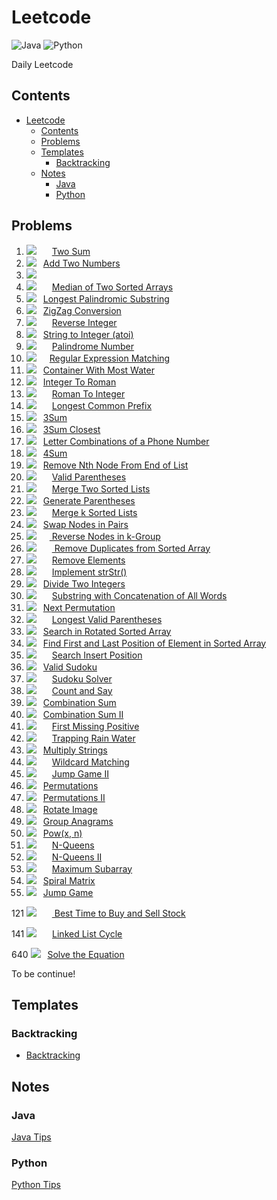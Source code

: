 # Leetcode

![Java](https://img.shields.io/badge/Language-Java-red.svg)  ![Python](https://img.shields.io/badge/Language-Python-blue.svg)

Daily Leetcode



## Contents

<!--ts-->
   * [Leetcode](#leetcode)
      * [Contents](#contents)
      * [Problems](#problems)
      * [Templates](#templates)
         * [Backtracking](#backtracking)
      * [Notes](#notes)
         * [Java](#java)
         * [Python](#python)

<!-- Added by: weiyizhi, at: 2020年12月28日 星期一 16时22分55秒 CST -->

<!--te-->



## Problems

1. ![](https://img.shields.io/badge/-Easy-%235cb85c.svg)&ensp; &ensp;&ensp;[Two Sum](Solved/1-Two-Sum/Two-Sum.md)
2. ![](https://img.shields.io/badge/-Medium-%23FFA500.svg)&ensp; [Add Two Numbers](Solved/2-Add-Two-Numbers/Add-Two-Numbers.md)
3. ![](https://img.shields.io/badge/-Medium-%23FFA500.svg) 
4. ![](https://img.shields.io/badge/-Hard-red.svg)&ensp;&ensp;&ensp; [Median of Two Sorted Arrays](https://leetcode.com/problems/median-of-two-sorted-arrays)  
5. ![](https://img.shields.io/badge/-Medium-%23FFA500.svg) &ensp;[Longest Palindromic Substring](Solved/5-Longest-Palindromic-Substring/Longest-Palindromic-Substring.md)
6. ![](https://img.shields.io/badge/-Medium-%23FFA500.svg) &ensp;[ZigZag Conversion](Solved/6-ZigZag-Conversion/ZigZag-Conversion.md)
7. ![](https://img.shields.io/badge/-Easy-%235cb85c.svg) &ensp;&ensp;&ensp;[Reverse Integer](Solved/7-Reverse-Integer/Reverse-Integer.md)
8. ![](https://img.shields.io/badge/-Medium-%23FFA500.svg) &ensp;[String to Integer (atoi)](Solved/8-String-to-Integer/String-to-Integer.md)
9. ![](https://img.shields.io/badge/-Easy-%235cb85c.svg)&ensp;&ensp;&ensp; [Palindrome Number](Solved/9-Palindrome-Number/Palindrome-Number.md)
10. ![](https://img.shields.io/badge/-Hard-red.svg)&ensp;&ensp;&ensp;[Regular Expression Matching](https://leetcode.com/problems/regular-expression-matching)
11. ![](https://img.shields.io/badge/-Medium-%23FFA500.svg)&ensp; [Container With Most Water](Solved/11-Container-With-Most-Water/Container-With-Most-Water.md)
12. ![](https://img.shields.io/badge/-Medium-%23FFA500.svg) &ensp;[Integer To Roman](Solved/12-Integer-To-Roman/Integer-To-Roman.md)
13. ![](https://img.shields.io/badge/-Easy-%235cb85c.svg)&ensp;&ensp;&ensp; [Roman To Integer](Solved/13-Roman-To-Integer/Roman-To-Integer.md)
14. ![](https://img.shields.io/badge/-Easy-%235cb85c.svg) &ensp;&ensp;&ensp;[Longest Common Prefix](Solved/14-Longest-Common-Prefix/Longest-Common-Prefix.md)
15. ![](https://img.shields.io/badge/-Medium-%23FFA500.svg)&ensp; [3Sum](Solved/15-3Sum/3Sum.md)
16. ![](https://img.shields.io/badge/-Medium-%23FFA500.svg) &ensp;[3Sum Closest](Solved/16-3Sum-Closest/3Sum-Closest.md)
17. ![](https://img.shields.io/badge/-Medium-%23FFA500.svg) &ensp;[Letter Combinations of a Phone Number](Solved/17-Letter-Combinations-of-a-Phone-Number/Letter-Combinations-of-a-Phone-Number.md)
18. ![](https://img.shields.io/badge/-Medium-%23FFA500.svg) &ensp;[4Sum](Solved/18-4Sum/4Sum.md)
19. ![](https://img.shields.io/badge/-Medium-%23FFA500.svg) &ensp;[Remove Nth Node From End of List](Solved/19-Remove-Nth-Node-From-End-of-List/Remove-Nth-Node-From-End-of-List.md)  
20. ![](https://img.shields.io/badge/-Easy-%235cb85c.svg) &ensp;&ensp;&ensp;[Valid Parentheses](Solved/20-Valid-Parentheses/Valid-Parentheses.md)  
21. ![](https://img.shields.io/badge/-Easy-%235cb85c.svg) &ensp;&ensp;&ensp;[Merge Two Sorted Lists](Solved/21-Merge-Two-Sorted-Lists/Merge-Two-Sorted-Lists.md)  
22. ![](https://img.shields.io/badge/-Medium-%23FFA500.svg) &ensp;[Generate Parentheses](Solved/22-Generate-Parentheses/Generate-Parentheses.md)  
23. ![](https://img.shields.io/badge/-Hard-red.svg)&ensp;&ensp;&ensp; [Merge k Sorted Lists](https://leetcode.com/problems/merge-k-sorted-lists)  
24. ![](https://img.shields.io/badge/-Medium-%23FFA500.svg) &ensp;[Swap Nodes in Pairs](Solved/24-Swap-Nodes-in-Pairs/Swap-Nodes-in-Pairs.md)  
25. ![](https://img.shields.io/badge/-Hard-red.svg)&ensp;&ensp;&ensp;[ Reverse Nodes in k-Group](https://leetcode.com/problems/reverse-nodes-in-k-group)  
26. ![](https://img.shields.io/badge/-Easy-%235cb85c.svg) &ensp;&ensp;&ensp;[ Remove Duplicates from Sorted Array](Solved/26-Remove-Duplicates-from-Sorted-Array/Remove-Duplicates-from-Sorted-Array.md)  
27. ![](https://img.shields.io/badge/-Easy-%235cb85c.svg) &ensp;&ensp;&ensp;[Remove Elements](Solved/27-Remove-Elements/Remove-Elements.md)
28. ![](https://img.shields.io/badge/-Easy-%235cb85c.svg)&ensp;&ensp;&ensp; [Implement strStr()](Solved/28-Implement-strStr()/Implement-strStr().md)  
29. ![](https://img.shields.io/badge/-Medium-%23FFA500.svg) &ensp;[Divide Two Integers](Solved/29-Divide-Two-Integers/Divide-Two-Integers.md)  
30. ![](https://img.shields.io/badge/-Hard-red.svg) &ensp;&ensp;&ensp;[Substring with Concatenation of All Words](https://leetcode.com/problems/substring-with-concatenation-of-all-words)
31. ![](https://img.shields.io/badge/-Medium-%23FFA500.svg) &ensp;[Next Permutation](Solved/31-Next-Permutation/Next-Permutation.md)
32. ![](https://img.shields.io/badge/-Hard-red.svg) &ensp;&ensp;&ensp;[Longest Valid Parentheses](https://leetcode.com/problems/longest-valid-parentheses)  
33. ![](https://img.shields.io/badge/-Medium-%23FFA500.svg) &ensp;[Search in Rotated Sorted Array](Solved/32-Search-in-Rotated-Sorted-Array/Search-in-Rotated-Sorted-Array.md)
34. ![](https://img.shields.io/badge/-Medium-%23FFA500.svg) &ensp;[Find First and Last Position of Element in Sorted Array](Solved/34-Find-First-and-Last-Position-of-Element-in-Sorted-Array/Find-First-and-Last-Position-of-Element-in-Sorted-Array.md)
35. ![](https://img.shields.io/badge/-Easy-%235cb85c.svg) &ensp;&ensp;&ensp;[Search Insert Position](Solved/35-Search-Insert-Position/Search-Insert-Position.md)
36. ![](https://img.shields.io/badge/-Medium-%23FFA500.svg) &ensp;[Valid Sudoku](Solved/36-Valid-Sudoku/Valid-Sudoku.md)
37. ![](https://img.shields.io/badge/-Hard-red.svg) &ensp;&ensp;&ensp;[Sudoku Solver](https://leetcode.com/problems/sudoku-solver)
38. ![](https://img.shields.io/badge/-Easy-%235cb85c.svg) &ensp;&ensp;&ensp;[Count and Say](Solved/38-Count-and-Say/Count-and-Say.md)
39. ![](https://img.shields.io/badge/-Medium-%23FFA500.svg) &ensp;[Combination Sum](Solved/39-Combination-Sum/Combination-Sum.md)
40. ![](https://img.shields.io/badge/-Medium-%23FFA500.svg) &ensp;[Combination Sum II](Solved/40-Combination-Sum-II/Combination-Sum-II.md)
41. ![](https://img.shields.io/badge/-Hard-red.svg) &ensp;&ensp;&ensp;[First Missing Positive](https://leetcode.com/problems/first-missing-positive)
42. ![](https://img.shields.io/badge/-Hard-red.svg) &ensp;&ensp;&ensp;[Trapping Rain Water](https://leetcode.com/problems/trapping-rain-water) 
43. ![](https://img.shields.io/badge/-Medium-%23FFA500.svg) &ensp;[Multiply Strings](Solved/43-Multiply-Strings/Multiply-Strings.md)
44. ![](https://img.shields.io/badge/-Hard-red.svg) &ensp;&ensp;&ensp;[Wildcard Matching](https://leetcode.com/problems/wildcard-matching)
45. ![](https://img.shields.io/badge/-Hard-red.svg) &ensp;&ensp;&ensp;[Jump Game II](https://leetcode.com/problems/jump-game-ii)  
46. ![](https://img.shields.io/badge/-Medium-%23FFA500.svg) &ensp;[Permutations](Solved/46-Permutations/Permutations.md)
47. ![](https://img.shields.io/badge/-Medium-%23FFA500.svg) &ensp;[Permutations II](Solved/47-Permutations-II/Permutations-II.md)
48. ![](https://img.shields.io/badge/-Medium-%23FFA500.svg) &ensp;[Rotate Image](Solved/48-Rotate-Image/Rotate-Image.md)
49. ![](https://img.shields.io/badge/-Medium-%23FFA500.svg) &ensp;[Group Anagrams](Solved/49-Group-Anagrams/Group-Anagrams.md)
50. ![](https://img.shields.io/badge/-Medium-%23FFA500.svg) &ensp;[Pow(x, n)](Solved/50-powx-n/powx-n.md)
51. ![](https://img.shields.io/badge/-Hard-red.svg) &ensp;&ensp;&ensp;[N-Queens](https://leetcode.com/problems/n-queens)  
52. ![](https://img.shields.io/badge/-Hard-red.svg) &ensp;&ensp;&ensp;[N-Queens II](https://leetcode.com/problems/n-queens-ii)  
53. ![](https://img.shields.io/badge/-Easy-%235cb85c.svg) &ensp;&ensp;&ensp;[Maximum Subarray](Solved/53-Maximum-Subarray/Maximum-Subarray.md)
54. ![](https://img.shields.io/badge/-Medium-%23FFA500.svg)&ensp; [Spiral Matrix](Solved/54-Spiral-Matrix/Spiral-Matrix.md)
55. ![](https://img.shields.io/badge/-Medium-%23FFA500.svg)&ensp; [Jump Game](Solved/55-Jump-Game/Jump-Game.md)









121 ![](https://img.shields.io/badge/-Easy-%235cb85c.svg) &ensp;&ensp;&ensp;[ Best Time to Buy and Sell Stock](Solved/121-Best-Time-to-Buy-and-Sell-Stock/Best-Time-to-Buy-and-Sell-Stock.md)  



141 ![](https://img.shields.io/badge/-Easy-%235cb85c.svg) &ensp;&ensp;&ensp;[Linked List Cycle](Solved/141-Linked-List-Cycle/Linked-List-Cycle.md)  



640 ![](https://img.shields.io/badge/-Medium-%23FFA500.svg)&ensp; [Solve the Equation](Solved/640-Solve-the-Equation/Solve-the-Equation.md)



To be continue!



## Templates

### Backtracking

- [Backtracking](Templates/Backtracking.md)



## Notes

### Java

[Java Tips](Java/Java.md)



### Python

[Python Tips](Python/Python.md)
